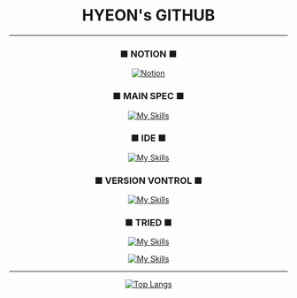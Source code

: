 
<!--
**hyeon23/hyeon23** is a ✨ _special_ ✨ repository because its `README.md` (this file) appears on your GitHub profile.

Here are some ideas to get you started:

- 🔭 I’m currently working on ...
- 🌱 I’m currently learning ...
- 👯 I’m looking to collaborate on ...
- 🤔 I’m looking for help with ...
- 💬 Ask me about ...
- 📫 How to reach me: ...
- 😄 Pronouns: ...
- ⚡ Fun fact: ...
-->


<div align="center">

<h1>HYEON's GITHUB</h1>

----------------------------

<!-- ![Zlaepek's GitHub stats](https://github-readme-stats.vercel.app/api?username=hyeon23&show_icons=true&theme=radical) -->

### ■ NOTION ■
[![Notion](https://img.shields.io/badge/Notion-%23000000.svg?style=for-the-badge&logo=notion&logoColor=white)](https://versed-pigment-371.notion.site/4a696b9f0df7439fa4e081e6cfbfddcf?pvs=4)



### ■ MAIN SPEC ■
[![My Skills](https://skillicons.dev/icons?i=unity,cs,cpp,c)](https://skillicons.dev)<br>

### ■ IDE ■
[![My Skills](https://skillicons.dev/icons?i=visualstudio,vscode,idea)](https://skillicons.dev)<br>

### ■ VERSION VONTROL ■
[![My Skills](https://skillicons.dev/icons?i=github,git)](https://skillicons.dev)<br>

### ■ TRIED ■
[![My Skills](https://skillicons.dev/icons?i=html,css,js,java,linux,lua)](https://skillicons.dev)<br>

[![My Skills](https://skillicons.dev/icons?i=py,kotlin,androidstudio,firebase,postman)](https://skillicons.dev)<br>

----------------------------

[![Top Langs](https://github-readme-stats.vercel.app/api/top-langs/?username=zlaepek&layout=compact)](https://github.com/hyeon23/github-readme-stats)

</div>